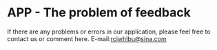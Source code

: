 # APP - The problem of feedback

If there are any problems or errors in our application, please feel free to contact us or comment here. E-mail:rcjwhlbu@sina.com
